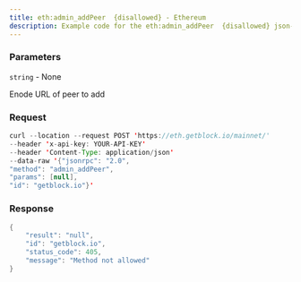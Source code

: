 ```yaml
---
title: eth:admin_addPeer  {disallowed} - Ethereum
description: Example code for the eth:admin_addPeer  {disallowed} json-rpc method. Сomplete guide on how to use eth:admin_addPeer  {disallowed} json-rpc in GetBlock.io Web3 documentation.
---
```


### Parameters


`string` - None

Enode URL of peer to add

### Request

``` java
curl --location --request POST 'https://eth.getblock.io/mainnet/' 
--header 'x-api-key: YOUR-API-KEY' 
--header 'Content-Type: application/json' 
--data-raw '{"jsonrpc": "2.0",
"method": "admin_addPeer",
"params": [null],
"id": "getblock.io"}'
```

###  Response

``` java
{
    "result": "null",
    "id": "getblock.io",
    "status_code": 405,
    "message": "Method not allowed"
}
```

